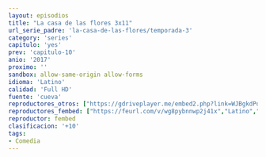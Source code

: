 ```yaml
---
layout: episodios
title: "La casa de las flores 3x11"
url_serie_padre: 'la-casa-de-las-flores/temporada-3'
category: 'series'
capitulo: 'yes'
prev: 'capitulo-10'
anio: '2017'
proximo: ''
sandbox: allow-same-origin allow-forms
idioma: 'Latino'
calidad: 'Full HD'
fuente: 'cueva'
reproductores_otros: ["https://gdriveplayer.me/embed2.php?link=WJBgkdPql4d5M2SJlSli1gKmJ1cYH05eFEV59nU%252Bp3s9MFvcXWfxvT6NFH%252BbIX37GxqaOhQULtSbxy1297%252B3ZAazDUfWa2NfkQHakEO1ehrzYH3WmvpAP2w5HXWCi9OA4DPhYk%252FTnKKqTblQXdTA5UKqKT0RdLhX%252FVSsuWPNWIvtDnUL%252Fua1%252FheShTAAV9uFUrRORJlTKZBoBGmlXikSlf","Latino","https://supervideo.tv/e/7sld80l4pbcx","Latino","https://gounlimited.to/embed-x0l19iiil8qs.html","Latino","https://mstream.space/cxlvdbfalze1","Latino","https://mstream.space/yr1czmqhojzs","Latino"]
reproductores_fembed: ["https://feurl.com/v/wg8pybnnwp2j41x","Latino","https://feurl.com/v/1ezegcjjdlmwrl6","Latino"]
reproductor: fembed
clasificacion: '+10'
tags:
- Comedia
---
```












